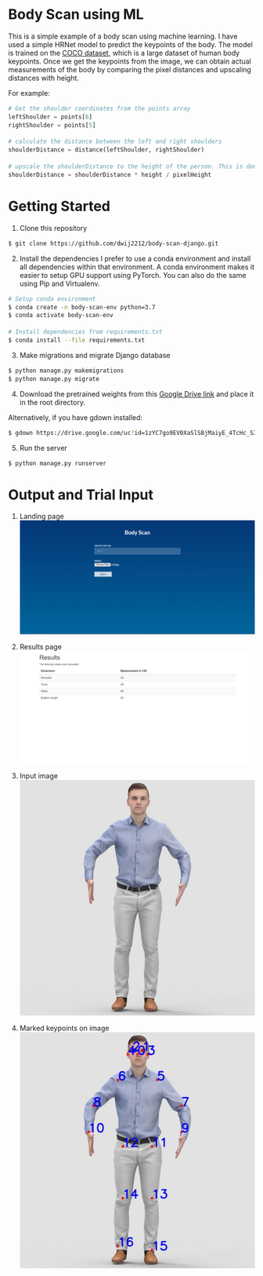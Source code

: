 # Body Scan using ML

This is a simple example of a body scan using machine learning. I have used a simple HRNet model to predict the keypoints of the body. The model is trained on the [COCO dataset](https://cocodataset.org/), which is a large dataset of human body keypoints. Once we get the keypoints from the image, we can obtain actual measurements of the body by comparing the pixel distances and upscaling distances with height.

For example:
```python
# Get the shoulder coordinates from the points array
leftShoulder = points[6]
rightShoulder = points[5]

# calculate the distance between the left and right shoulders
shoulderDistance = distance(leftShoulder, rightShoulder)

# upscale the shoulderDistance to the height of the person. This is done by multiplying the distance by the height of the person and dividing by pixel height
shoulderDistance = shoulderDistance * height / pixelHeight
```

# Getting Started
1. Clone this repository
```bash
$ git clone https://github.com/dwij2212/body-scan-django.git
```

2. Install the dependencies
I prefer to use a conda environment and install all dependencies within that environment. A conda environment makes it easier to setup GPU support using PyTorch. You can also do the same using Pip and Virtualenv.

```bash
# Setup conda environment
$ conda create -n body-scan-env python=3.7
$ conda activate body-scan-env

# Install dependencies from requirements.txt
$ conda install --file requirements.txt
```

3. Make migrations and migrate Django database
```bash
$ python manage.py makemigrations
$ python manage.py migrate
```

4. Download the pretrained weights from this [Google Drive link](https://drive.google.com/file/d/1zYC7go9EV0XaSlSBjMaiyE_4TcHc_S38/view) and place it in the root directory.

Alternatively, if you have gdown installed:
```bash
$ gdown https://drive.google.com/uc?id=1zYC7go9EV0XaSlSBjMaiyE_4TcHc_S38
```

5. Run the server
```bash
$ python manage.py runserver
```

# Output and Trial Input
1. Landing page
![Landing Page](./media/landing.png)

2. Results page
![Results Page](./media/output.png)

3. Input image
![Input Image](./media/trial.jpg)

4. Marked keypoints on image
![Output Image](./media/input.jpg)